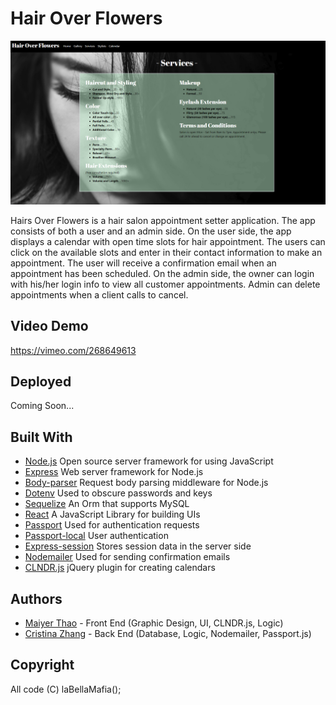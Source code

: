 
# Hair Over Flowers

![alt text](public/assets/images/hairoverflowers.PNG)

Hairs Over Flowers is a hair salon appointment setter application. The app consists of both a user and an admin side. On the user side, the app displays a calendar with open time slots for hair appointment. The users can click on the available slots and enter in their contact information to make an appointment. The user will receive a confirmation email when an appointment has been scheduled. On the admin side, the owner can login with his/her login info to view all customer appointments. Admin can delete appointments when a client calls to cancel.

## Video Demo
https://vimeo.com/268649613

## Deployed
Coming Soon...

## Built With
- [Node.js](https://nodejs.org/en/download/) Open source server framework for using JavaScript
- [Express](https://www.npmjs.com/package/express) Web server framework for Node.js
- [Body-parser](https://www.npmjs.com/package/body-parser) Request body parsing middleware for Node.js
- [Dotenv](https://www.npmjs.com/package/dotenv) Used to obscure passwords and keys
- [Sequelize](http://docs.sequelizejs.com/) An Orm that supports MySQL
- [React](https://reactjs.org/) A JavaScript Library for building UIs
- [Passport](https://www.npmjs.com/package/passport) Used for authentication requests
- [Passport-local](https://www.npmjs.com/package/passport-local) User authentication
- [Express-session](https://www.npmjs.com/package/express-session) Stores session data in the server side
- [Nodemailer](https://nodemailer.com/about/) Used for sending confirmation emails
- [CLNDR.js](http://kylestetz.github.io/CLNDR/) jQuery plugin for creating calendars

## Authors
* [Maiyer Thao](https://github.com/jaethao) - Front End (Graphic Design, UI, CLNDR.js, Logic)
* [Cristina Zhang](https://github.com/rami0141) - Back End (Database, Logic, Nodemailer, Passport.js)

## Copyright

All code (C) laBellaMafia();
